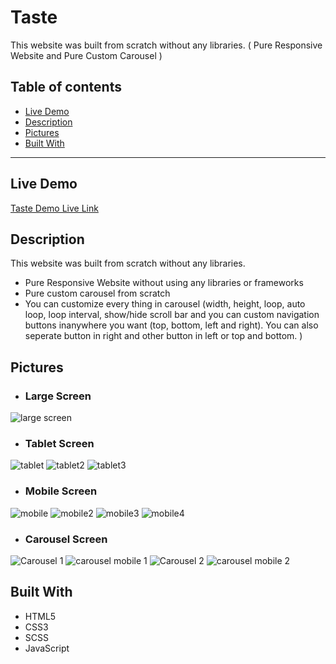 # Taste

This website was built from scratch without any libraries. ( Pure Responsive Website and Pure Custom Carousel )

## Table of contents

- [Live Demo](#live-demo)
- [Description](#description)
- [Pictures](#pictures)
- [Built With](#built-with)

---

## Live Demo

[Taste Demo Live Link](https://mhmadrashd.github.io/Taste/)

## Description

This website was built from scratch without any libraries.

- Pure Responsive Website without using any libraries or frameworks
- Pure custom carousel from scratch
- You can customize every thing in carousel (width, height, loop, auto loop, loop interval, show/hide scroll bar and you can custom navigation buttons inanywhere you want (top, bottom, left and right). You can also seperate button in right and other button in left or top and bottom. )

## Pictures
- ### Large Screen
![large screen](https://user-images.githubusercontent.com/17671723/191764863-aeedd2a1-60a1-40ee-91cd-ddd0f2709a08.png)

- ### Tablet Screen
![tablet](https://user-images.githubusercontent.com/17671723/191766988-202a36f0-7665-4a74-bcfd-06e13bbb8bb1.png)
![tablet2](https://user-images.githubusercontent.com/17671723/191767010-d0ca5832-3447-4ff5-8b73-77e322776fdd.png)
![tablet3](https://user-images.githubusercontent.com/17671723/191767024-d0b0c67c-fcdd-411b-9bc8-028f04ceaf90.png)

- ### Mobile Screen
![mobile](https://user-images.githubusercontent.com/17671723/191767064-1aa48591-e0f4-4d3d-adbc-6fb42071640e.png)
![mobile2](https://user-images.githubusercontent.com/17671723/191767075-546f3e36-803f-42a5-a36f-6dd7daec1513.png)
![mobile3](https://user-images.githubusercontent.com/17671723/191767089-511840eb-c5d0-41b2-8411-a277b46b788d.png)
![mobile4](https://user-images.githubusercontent.com/17671723/191767101-0313d524-200a-4c8a-a490-4270d8620c66.png)

- ### Carousel Screen
![Carousel 1](https://user-images.githubusercontent.com/17671723/191764955-77858625-f35c-4536-bb02-b99c8f95f86e.png)
![carousel mobile 1](https://user-images.githubusercontent.com/17671723/191765299-72e5a0c7-dc89-481f-a9cb-6447d8120c0d.png)
![Carousel 2](https://user-images.githubusercontent.com/17671723/191764965-d9441e57-21f8-48fd-bb44-6fed3b315dbc.png)
![carousel mobile 2](https://user-images.githubusercontent.com/17671723/191765310-c983d503-085d-42f4-a202-5e55374cb16c.png)

## Built With

- HTML5
- CSS3
- SCSS
- JavaScript
